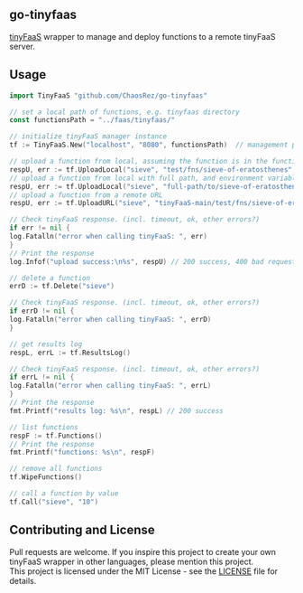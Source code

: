 go-tinyfaas
----------------
[tinyFaaS](https://github.com/OpenFogStack/tinyFaaS) wrapper to manage and deploy functions to a remote tinyFaaS server.

## Usage
```go
import TinyFaaS "github.com/ChaosRez/go-tinyfaas"

// set a local path of functions, e.g. tinyfaas directory
const functionsPath = "../faas/tinyfaas/" 

// initialize tinyFaaS manager instance
tf := TinyFaaS.New("localhost", "8080", functionsPath)  // management port is 8080 by default

// upload a function from local, assuming the function is in the functionsPath by default
respU, err := tf.UploadLocal("sieve", "test/fns/sieve-of-eratosthenes", "nodejs", 1)
// upload a function from local with full path, and environment variables
respU, err := tf.UploadLocal("sieve", "full-path/to/sieve-of-eratosthenes", "nodejs", 1, true, args)
// upload a function from a remote URL
respU, err := tf.UploadURL("sieve", "tinyFaaS-main/test/fns/sieve-of-eratosthenes", "nodejs", 1, "https://github.com/OpenFogStack/tinyFaas/archive/main.zip")

// Check tinyFaaS response. (incl. timeout, ok, other errors?)
if err != nil {
log.Fatalln("error when calling tinyFaaS: ", err)
}
// Print the response
log.Infof("upload success:\n%s", respU) // 200 success, 400 bad request

// delete a function
errD := tf.Delete("sieve")

// Check tinyFaaS response. (incl. timeout, ok, other errors?)
if errD != nil {
log.Fatalln("error when calling tinyFaaS: ", errD)
}

// get results log
respL, errL := tf.ResultsLog()

// Check tinyFaaS response. (incl. timeout, ok, other errors?)
if errL != nil {
log.Fatalln("error when calling tinyFaaS: ", errL)
}
// Print the response
fmt.Printf("results log: %s\n", respL) // 200 success

// list functions
respF := tf.Functions()
// Print the response
fmt.Printf("functions: %s\n", respF)

// remove all functions
tf.WipeFunctions()

// call a function by value
tf.Call("sieve", "10")

```

## Contributing and License
Pull requests are welcome. If you inspire this project to create your own tinyFaaS wrapper in other languages, please mention this project.  
This project is licensed under the MIT License - see the [LICENSE](LICENSE) file for details.